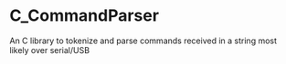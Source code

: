 # C_CommandParser
An C library to tokenize and parse commands received in a string most likely over serial/USB
